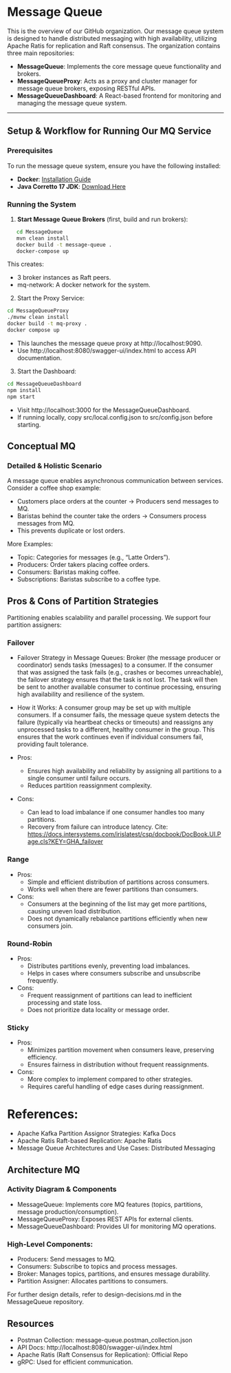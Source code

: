 # Message Queue
This is the overview of our GitHub organization. Our message queue system is designed to handle distributed messaging with high availability, utilizing Apache Ratis for replication and Raft consensus. The organization contains three main repositories:

- **MessageQueue**: Implements the core message queue functionality and brokers.
- **MessageQueueProxy**: Acts as a proxy and cluster manager for message queue brokers, exposing RESTful APIs.
- **MessageQueueDashboard**: A React-based frontend for monitoring and managing the message queue system.

---

## Setup & Workflow for Running Our MQ Service
### Prerequisites
To run the message queue system, ensure you have the following installed:
- **Docker**: [Installation Guide](https://docs.docker.com/engine/install/)
- **Java Corretto 17 JDK**: [Download Here](https://docs.aws.amazon.com/corretto/latest/corretto-17-ug/downloads-list.html)

### Running the System
1. **Start Message Queue Brokers** (first, build and run brokers):
```sh
   cd MessageQueue
   mvn clean install
   docker build -t message-queue .
   docker-compose up
```
This creates:
- 3 broker instances as Raft peers.
- mq-network: A docker network for the system.

2.	Start the Proxy Service:
```sh
cd MessageQueueProxy
./mvnw clean install
docker build -t mq-proxy .
docker compose up
```
- This launches the message queue proxy at http://localhost:9090.
- Use http://localhost:8080/swagger-ui/index.html to access API documentation.

3.	Start the Dashboard:
```sh
cd MessageQueueDashboard
npm install
npm start
```
- Visit http://localhost:3000 for the MessageQueueDashboard.
- If running locally, copy src/local.config.json to src/config.json before starting.

## Conceptual MQ

### Detailed & Holistic Scenario

A message queue enables asynchronous communication between services. Consider a coffee shop example:
- Customers place orders at the counter → Producers send messages to MQ.
- Baristas behind the counter take the orders → Consumers process messages from MQ.
- This prevents duplicate or lost orders.

More Examples:
- Topic: Categories for messages (e.g., “Latte Orders”).
- Producers: Order takers placing coffee orders.
- Consumers: Baristas making coffee.
- Subscriptions: Baristas subscribe to a coffee type.

## Pros & Cons of Partition Strategies

Partitioning enables scalability and parallel processing. We support four partition assigners:
### Failover
   - Failover Strategy in Message Queues:
      Broker (the message producer or coordinator) sends tasks (messages) to a consumer.
      If the consumer that was assigned the task fails (e.g., crashes or becomes unreachable), the failover strategy ensures that the task is not lost.
      The task will then be sent to another available consumer to continue processing, ensuring high availability and resilience of the system.
   - How it Works:
      A consumer group may be set up with multiple consumers.
      If a consumer fails, the message queue system detects the failure (typically via heartbeat checks or timeouts) and reassigns any unprocessed tasks to a different, healthy consumer in the group.
      This ensures that the work continues even if individual consumers fail, providing fault tolerance.

   - Pros:
      - Ensures high availability and reliability by assigning all partitions to a single consumer until failure occurs.
      - Reduces partition reassignment complexity.
  - Cons:
      - Can lead to load imbalance if one consumer handles too many partitions.
      - Recovery from failure can introduce latency.
Cite: https://docs.intersystems.com/irislatest/csp/docbook/DocBook.UI.Page.cls?KEY=GHA_failover
### Range
- Pros:
  - Simple and efficient distribution of partitions across consumers.
  - Works well when there are fewer partitions than consumers.
- Cons:
  - Consumers at the beginning of the list may get more partitions, causing uneven load distribution.
  - Does not dynamically rebalance partitions efficiently when new consumers join.
### Round-Robin
- Pros:
  - Distributes partitions evenly, preventing load imbalances.
  - Helps in cases where consumers subscribe and unsubscribe frequently.
- Cons:
  - Frequent reassignment of partitions can lead to inefficient processing and state loss.
  - Does not prioritize data locality or message order.
### Sticky
- Pros:
  - Minimizes partition movement when consumers leave, preserving efficiency.
  - Ensures fairness in distribution without frequent reassignments.
- Cons:
  - More complex to implement compared to other strategies.
  - Requires careful handling of edge cases during reassignment.

# References:
- Apache Kafka Partition Assignor Strategies: Kafka Docs
- Apache Ratis Raft-based Replication: Apache Ratis
- Message Queue Architectures and Use Cases: Distributed Messaging

## Architecture MQ

### Activity Diagram & Components
- MessageQueue: Implements core MQ features (topics, partitions, message production/consumption).
- MessageQueueProxy: Exposes REST APIs for external clients.
- MessageQueueDashboard: Provides UI for monitoring MQ operations.

### High-Level Components:
- Producers: Send messages to MQ.
- Consumers: Subscribe to topics and process messages.
- Broker: Manages topics, partitions, and ensures message durability.
- Partition Assigner: Allocates partitions to consumers.

For further design details, refer to design-decisions.md in the MessageQueue repository.

## Resources
- Postman Collection: message-queue.postman_collection.json
- API Docs: http://localhost:8080/swagger-ui/index.html
- Apache Ratis (Raft Consensus for Replication): Official Repo
- gRPC: Used for efficient communication.

